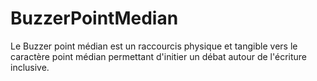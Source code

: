# BuzzerPointMedian
Le Buzzer point médian est un raccourcis physique et tangible vers le caractère point médian permettant d'initier un débat autour de l'écriture inclusive.
